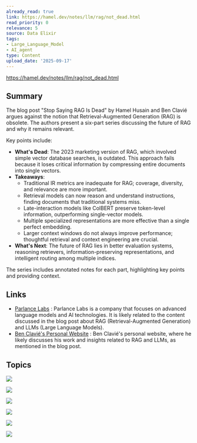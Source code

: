 ```yaml
---
already_read: true
link: https://hamel.dev/notes/llm/rag/not_dead.html
read_priority: 0
relevance: 5
source: Data Elixir
tags:
- Large_Language_Model
- AI_agent
type: Content
upload_date: '2025-09-17'
---
```


https://hamel.dev/notes/llm/rag/not_dead.html
## Summary

The blog post "Stop Saying RAG Is Dead" by Hamel Husain and Ben Clavié argues against the notion that Retrieval-Augmented Generation (RAG) is obsolete. The authors present a six-part series discussing the future of RAG and why it remains relevant.

Key points include:

- **What's Dead**: The 2023 marketing version of RAG, which involved simple vector database searches, is outdated. This approach fails because it loses critical information by compressing entire documents into single vectors.
- **Takeaways**:
  - Traditional IR metrics are inadequate for RAG; coverage, diversity, and relevance are more important.
  - Retrieval models can now reason and understand instructions, finding documents that traditional systems miss.
  - Late-interaction models like ColBERT preserve token-level information, outperforming single-vector models.
  - Multiple specialized representations are more effective than a single perfect embedding.
  - Larger context windows do not always improve performance; thoughtful retrieval and context engineering are crucial.
- **What's Next**: The future of RAG lies in better evaluation systems, reasoning retrievers, information-preserving representations, and intelligent routing among multiple indices.

The series includes annotated notes for each part, highlighting key points and providing context.
## Links

- [Parlance Labs](https://parlance-labs.com/) : Parlance Labs is a company that focuses on advanced language models and AI technologies. It is likely related to the content discussed in the blog post about RAG (Retrieval-Augmented Generation) and LLMs (Large Language Models).
- [Ben Clavié's Personal Website](https://ben.clavie.eu/) : Ben Clavié's personal website, where he likely discusses his work and insights related to RAG and LLMs, as mentioned in the blog post.

## Topics

![](topics/Concept/Retrieval%20Augmented%20Generation%20RAG)

![](topics/Concept/Information%20Retrieval%20IR)

![](topics/Concept/Late%20Interaction%20Models)

![](topics/Concept/Context%20Rot)

![](topics/Concept/Rank1)

![](topics/Concept/FreshStack)